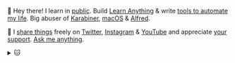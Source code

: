 👋 Hey there! I learn in [public](https://wiki.nikitavoloboev.xyz). Build [Learn Anything](https://learn-anything.xyz) & write [tools to automate my life](https://wiki.nikitavoloboev.xyz/sharing/my-github). Big abuser of [Karabiner](https://wiki.nikitavoloboev.xyz/macos/macos-apps/karabiner), [macOS](https://github.com/nikitavoloboev/my-mac-os) & [Alfred](https://wiki.nikitavoloboev.xyz/macos/macos-apps/alfred).

💛 I [share things](https://wiki.nikitavoloboev.xyz/sharing) freely on [Twitter](https://twitter.com/nikitavoloboev), [Instagram](https://www.instagram.com/nikitavoloboev) & [YouTube](https://www.youtube.com/channel/UCEKqrUfr_FMKIO9XSJS4vDw) and appreciate [your support](https://github.com/sponsors/nikitavoloboev). [Ask me anything](https://github.com/nikitavoloboev/ama).

<details><summary>🐱</summary>
  <a href="https://nikitavoloboev.xyz/">
    <img width="800" heigth="200" src="https://assets.merveilles.town/media_attachments/files/000/852/844/original/e8f82a4ccddd9adb.jpg"></img>
  </a>
</details>
